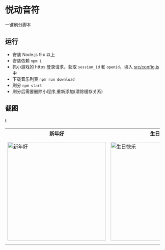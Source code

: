 # 悦动音符

一键刷分脚本

## 运行
- 安装 Node.js 9.x 以上
- 安装依赖 `npm i`
- 抓小游戏的 https 登录请求，获取 `session_id` 和 `openid`，填入 [src/config.js](src/config.js) 中
- 下载音乐列表 `npm run download`
- 刷分 `npm start`
- 刷分后需要删除小程序,重新添加(清除缓存关系)

## 截图

<table>
  <tr>
    <th>新年好</th>
    <th>生日快乐</th>t 
    <th>篇章5</th>
  </tr>
  <tr>
    <td>
      <img width="320" src="https://user-images.githubusercontent.com/8413791/35319659-caa60b64-011b-11e8-9051-29e31365164b.png" alt="新年好">
    </td>
    <td>
      <img width="320" src="https://user-images.githubusercontent.com/8413791/35319663-d07374be-011b-11e8-98ac-d22a1df66391.png" alt="生日快乐">
    </td>
    <td>
      <img width="320" src="https://user-images.githubusercontent.com/12621893/35374687-f6a80a46-01de-11e8-9d4d-9f4f6115bc15.jpeg" alt="篇章5">
    </td>
  </tr>
</table>

